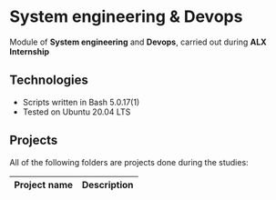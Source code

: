 # System engineering & Devops

Module of **System engineering** and **Devops**, carried out during **ALX Internship**

## Technologies
* Scripts written in Bash 5.0.17(1)
* Tested on Ubuntu 20.04 LTS

## Projects
All of the following folders are projects done during the studies:

| Project name | Description |
| ------------ | ------------|

